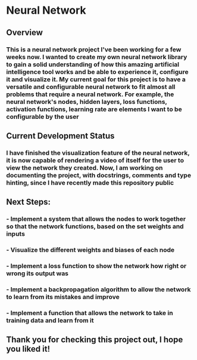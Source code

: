 # Neural Network
## Overview
### This is a neural network project I've been working for a few weeks now. I wanted to create my own neural network library to gain a solid understanding of how this amazing artificial intelligence tool works and be able to experience it, configure it and visualize it. My current goal for this project is to have a versatile and configurable neural network to fit almost all problems that require a neural network. For example, the neural network's nodes, hidden layers, loss functions, activation functions, learning rate are elements I want to be configurable by the user

## Current Development Status
### I have finished the visualization feature of the neural network, it is now capable of rendering a video of itself for the user to view the network they created. Now, I am working on documenting the project, with docstrings, comments and type hinting, since I have recently made this repository public

## Next Steps:
### - Implement a system that allows the nodes to work together so that the network functions, based on the set weights and inputs
### - Visualize the different weights and biases of each node
### - Implement a loss function to show the network how right or wrong its output was
### - Implement a backpropagation algorithm to allow the network to learn from its mistakes and improve
### - Implement a function that allows the network to take in training data and learn from it



## Thank you for checking this project out, I hope you liked it!
